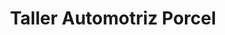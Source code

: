 ---
title: "Taller Automotriz Porcel"
url: /santa-cruz-de-la-sierra/taller-automotriz-porcel/
shop: Autowerkstatt
---